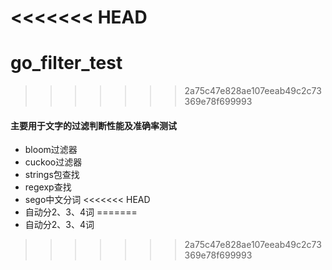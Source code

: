 <<<<<<< HEAD
=======
# go_filter_test
>>>>>>> 2a75c47e828ae107eeab49c2c73369e78f699993
#### 主要用于文字的过滤判断性能及准确率测试
- bloom过滤器
- cuckoo过滤器
- strings包查找
- regexp查找
- sego中文分词
<<<<<<< HEAD
- 自动分2、3、4词
=======
- 自动分2、3、4词
>>>>>>> 2a75c47e828ae107eeab49c2c73369e78f699993
